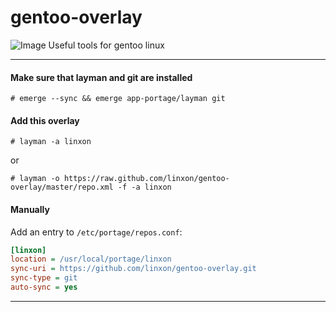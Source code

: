 
gentoo-overlay
=

![Image](https://raw.githubusercontent.com/linxon/gentoo-overlay/master/logo.png)
Useful tools for gentoo linux

---
#### Make sure that layman and git are installed
```
# emerge --sync && emerge app-portage/layman git
```

#### Add this overlay

```
# layman -a linxon
```

or

```
# layman -o https://raw.github.com/linxon/gentoo-overlay/master/repo.xml -f -a linxon
```

#### Manually
Add an entry to `/etc/portage/repos.conf`:
```ini
[linxon]
location = /usr/local/portage/linxon
sync-uri = https://github.com/linxon/gentoo-overlay.git
sync-type = git
auto-sync = yes
```
---


